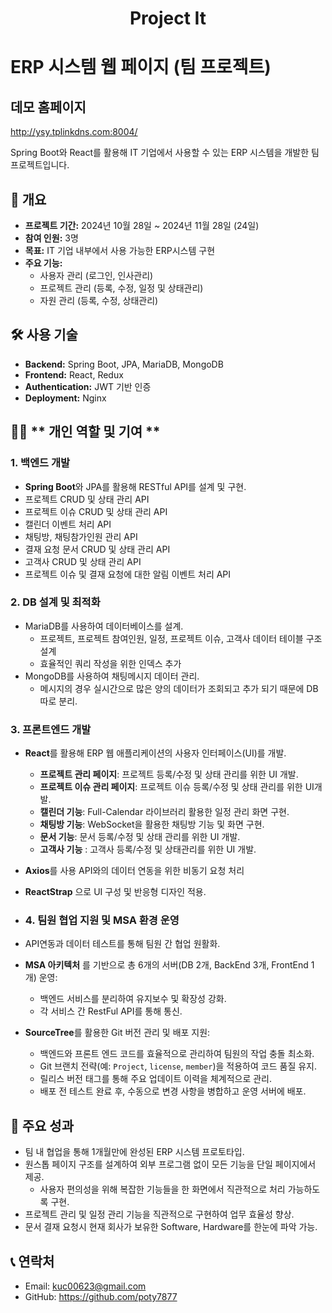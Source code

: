 <h1  align='center'>Project It</h1>

# ERP 시스템 웹 페이지 (팀 프로젝트)

## 데모 홈페이지
http://ysy.tplinkdns.com:8004/

Spring Boot와 React를 활용해 IT 기업에서 사용할 수 있는 ERP 시스템을 개발한 팀 프로젝트입니다.  

## 🚩 개요
- **프로젝트 기간:** 2024년 10월 28일 ~ 2024년 11월 28일 (24일)
- **참여 인원:** 3명
- **목표:** IT 기업 내부에서 사용 가능한 ERP시스템 구현
- **주요 기능:**
  - 사용자 관리 (로그인, 인사관리)
  - 프로젝트 관리 (등록, 수정, 일정 및 상태관리)
  - 자원 관리 (등록, 수정, 상태관리)



## 🛠️ 사용 기술
- **Backend:** Spring Boot, JPA, MariaDB, MongoDB  
- **Frontend:** React, Redux  
- **Authentication:** JWT 기반 인증  
- **Deployment:** Nginx

## 🙋‍♂️ ** 개인 역할 및 기여 **
### 1. **백엔드 개발**
- **Spring Boot**와 JPA를 활용해 RESTful API를 설계 및 구현.
- 프로젝트 CRUD 및 상태 관리 API
- 프로젝트 이슈 CRUD 및 상태 관리 API
- 캘린더 이벤트 처리 API
- 채팅방, 채팅참가인원 관리 API
- 결재 요청 문서 CRUD 및 상태 관리 API
- 고객사 CRUD 및 상태 관리 API
- 프로젝트 이슈 및 결재 요청에 대한 알림 이벤트 처리 API 

### 2. **DB 설계 및 최적화**
- MariaDB를 사용하여 데이터베이스를 설계.
    - 프로젝트, 프로젝트 참여인원, 일정, 프로젝트 이슈, 고객사 데이터 테이블 구조 설계
    - 효율적인 쿼리 작성을 위한 인덱스 추가
- MongoDB를 사용하여 채팅메시지 데이터 관리.
    - 메시지의 경우 실시간으로 많은 양의 데이터가 조회되고 추가 되기 때문에 DB 따로 분리.
 
### 3. **프론트엔드 개발**
- **React**를 활용해 ERP 웹 애플리케이션의 사용자 인터페이스(UI)를 개발.
    - **프로젝트 관리 페이지**: 프로젝트 등록/수정 및 상태 관리를 위한 UI 개발.
    - **프로젝트 이슈 관리 페이지**: 프로젝트 이슈 등록/수정 및 상태 관리를 위한 UI개발.
    - **캘린더 기능**: Full-Calendar 라이브러리 활용한 일정 관리 화면 구현.
    - **채팅방 기능**: WebSocket을 활용한 채팅방 기능 및 화면 구현.
    - **문서 기능**: 문서 등록/수정 및 상태 관리를 위한 UI 개발.
    - **고객사 기능** : 고객사 등록/수정 및 상태관리를 위한 UI 개발.
 
- **Axios**를 사용 API와의 데이터 연동을 위한 비동기 요청 처리

- **ReactStrap** 으로 UI 구성 및 반응형 디자인 적용.

- ### 4. **팀원 협업 지원 및 MSA 환경 운영**
  
- API연동과 데이터 테스트를 통해 팀원 간 협업 원활화.
  
- **MSA 아키텍처** 를 기반으로 총 6개의 서버(DB 2개, BackEnd 3개, FrontEnd 1개) 운영:
    - 백엔드 서비스를 분리하여 유지보수 및 확장성 강화.
    - 각 서비스 간 RestFul API를 통해 통신.
- **SourceTree**를 활용한 Git 버전 관리 및 배포 지원:
    - 백엔드와 프론트 엔드 코드를 효율적으로 관리하여 팀원의 작업 충돌 최소화.
    - Git 브랜치 전략(예: `Project`, `license`, `member`)을 적용하여 코드 품질 유지.
    - 릴리스 버전 태그를 통해 주요 업데이트 이력을 체계적으로 관리.
    - 배포 전 테스트 완료 후, 수동으로 변경 사항을 병합하고 운영 서버에 배포.
      

## 🎯 주요 성과
- 팀 내 협업을 통해 1개월만에 완성된 ERP 시스템 프로토타입.
- 원스톱 페이지 구조를 설계하여 외부 프로그램 없이 모든 기능을 단일 페이지에서 제공.
    - 사용자 편의성을 위해 복잡한 기능들을 한 화면에서 직관적으로 처리 가능하도록 구현.
- 프로젝트 관리 및 일정 관리 기능을 직관적으로 구현하여 업무 효율성 향상.
- 문서 결재 요청시 현재 회사가 보유한 Software, Hardware를 한눈에 파악 가능.


## 📞 연락처
- Email: kuc00623@gmail.com
- GitHub: https://github.com/poty7877
